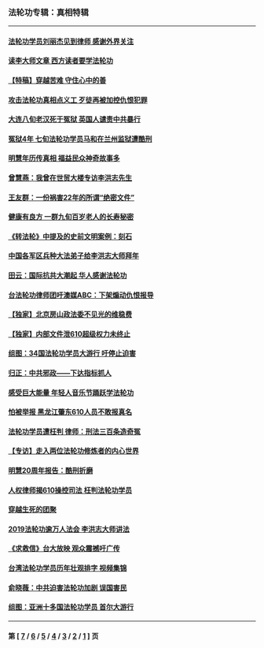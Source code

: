### 法轮功专辑：真相特辑
---
#### [法轮功学员刘丽杰见到律师 感谢外界关注](../../pages/nf4389/n13927012.md?03150430) 
#### [读李大师文章 西方读者要学法轮功](../../pages/nf4389/n13925142.md?03150430) 
#### [【特稿】穿越苦难 守住心中的善](../../pages/nf4389/n13784979.md?03150430) 
#### [攻击法轮功真相点义工 歹徒再被加控仇恨犯罪](../../pages/nf4389/n13601019.md?03150430) 
#### [大连八旬老汉死于冤狱 英国人谴责中共暴行](../../pages/nf4389/n13480118.md?03150430) 
#### [冤狱4年 七旬法轮功学员马和在兰州监狱遭酷刑](../../pages/nf4389/n13304688.md?03150430) 
#### [明慧年历传真相 福益民众神奇故事多](../../pages/nf4389/n13294545.md?03150430) 
#### [曾慧燕：我曾在世贸大楼专访李洪志先生](../../pages/nf4389/n12898729.md?03150430) 
#### [王友群：一份祸害22年的所谓“绝密文件”](../../pages/nf4389/n12871750.md?03150430) 
#### [健康有良方 一群九旬百岁老人的长寿秘密](../../pages/nf4389/n12847475.md?03150430) 
#### [《转法轮》中提及的史前文明案例：刻石](../../pages/nf4389/n12758577.md?03150430) 
#### [中国各军区兵种大法弟子给李洪志大师拜年](../../pages/nf4389/n12750047.md?03150430) 
#### [田云：国际抗共大潮起 华人感谢法轮功](../../pages/nf4389/n12357708.md?03150430) 
#### [台法轮功律师团吁澳媒ABC：下架煽动仇恨报导](../../pages/nf4389/n12279917.md?03150430) 
#### [【独家】北京房山政法委不见光的维稳费](../../pages/nf4389/n12031979.md?03150430) 
#### [【独家】内部文件泄610超级权力未终止](../../pages/nf4389/n12023895.md?03150430) 
#### [组图：34国法轮功学员大游行 吁停止迫害](../../pages/nf4389/n11492658.md?03150430) 
#### [归正：中共邪政——下达指标抓人](../../pages/nf4389/n11474770.md?03150430) 
#### [感受巨大能量 年轻人音乐节踊跃学法轮功](../../pages/nf4389/n11441981.md?03150430) 
#### [怕被举报 黑龙江肇东610人员不敢报真名](../../pages/nf4389/n11436499.md?03150430) 
#### [法轮功学员遭枉判 律师：刑法三百条造奇冤](../../pages/nf4389/n11433943.md?03150430) 
#### [【专访】走入两位法轮功修炼者的内心世界](../../pages/nf4389/n11415623.md?03150430) 
#### [明慧20周年报告：酷刑折磨](../../pages/nf4389/n11387954.md?03150430) 
#### [人权律师揭610操控司法 枉判法轮功学员](../../pages/nf4389/n11313370.md?03150430) 
#### [穿越生死的团聚](../../pages/nf4389/n11258922.md?03150430) 
#### [2019法轮功逾万人法会 李洪志大师讲法](../../pages/nf4389/n11265303.md?03150430) 
#### [《求救信》台大放映 观众震撼吁广传](../../pages/nf4389/n10922251.md?03150430) 
#### [台湾法轮功学员历年壮观排字 视频集锦](../../pages/nf4389/n10878789.md?03150430) 
#### [俞晓薇：中共迫害法轮功加剧 误国害民](../../pages/nf4389/n10859260.md?03150430) 
#### [组图：亚洲十多国法轮功学员 首尔大游行](../../pages/nf4389/n10781149.md?03150430) 

---
#### 第 [ [7](./7.md?03150430) / [6](./6.md?03150430) / [5](./5.md?03150430) / [4](./4.md?03150430) / [3](./3.md?03150430) / [2](./2.md?03150430) / [1](./1.md?03150430) ] 页
